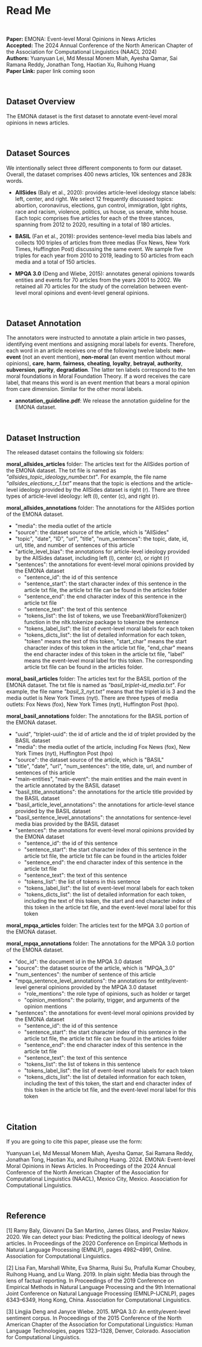 # Read Me

<br/>

**Paper:** EMONA: Event-level Moral Opinions in News Articles<br/>
**Accepted:** The 2024 Annual Conference of the North American Chapter of the Association for Computational Linguistics (NAACL 2024)<br/>
**Authors:** Yuanyuan Lei, Md Messal Monem Miah, Ayesha Qamar, Sai Ramana Reddy, Jonathan Tong, Haotian Xu, Ruihong Huang<br/>
**Paper Link:** paper link coming soon

<br/>

## Dataset Overview

The EMONA dataset is the first dataset to annotate event-level moral opinions in news articles.

<br/>

## Dataset Sources

We intentionally select three different components to form our dataset. Overall, the dataset comprises 400 news articles, 10k sentences and 283k words.

* **AllSides** (Baly et al., 2020): provides article-level ideology stance labels: left, center, and right. We select 12 frequently discussed topics: abortion, coronavirus, elections, gun control, immigration, lgbt rights, race and racism, violence, politics, us house, us senate, white house. Each topic comprises five articles for each of the three stances, spanning from 2012 to 2020, resulting in a total of 180 articles.<br/>

* **BASIL** (Fan et al., 2019): provides sentence-level media bias labels and collects 100 triples of articles from three medias (Fox News, New York Times, Huffington Post) discussing the same event. We sample five triples for each year from 2010 to 2019, leading to 50 articles from each media and a total of 150 articles.<br/>

* **MPQA 3.0** (Deng and Wiebe, 2015): annotates general opinions towards entities and events for 70 articles from the years 2001 to 2002. We retained all 70 articles for the study of the correlation between event-level moral opinions and event-level general opinions.<br/>

<br/>

## Dataset Annotation

The annotators were instructed to annotate a plain article in two passes, identifying event mentions and assigning moral labels for events. Therefore, each word in an article receives one of the following twelve labels: **non-event** (not an event mention), **non-moral** (an event mention without moral opinions), **care**, **harm**, **fairness**, **cheating**, **loyalty**, **betrayal**, **authority**, **subversion**, **purity**, **degradation**. The latter ten labels correspond to the ten moral foundations in Moral Foundation Theory. If a word receives the care label, that means this word is an event mention that bears a moral opinion from care dimension. Similar for the other moral labels.

* **annotation_guideline.pdf**: We release the annotation guideline for the EMONA dataset.


<br/>

## Dataset Instruction

The released dataset contains the following six folders:

**moral_allsides_articles** folder: The articles text for the AllSides portion of the EMONA dataset. The txt file is named as _"allsides_topic_ideology_number.txt"_. For example, the file name _"allsides_elections_r_1.txt"_ means that the topic is elections and the article-level ideology provided by the AllSides dataset is right (r). There are three types of article-level ideology: left (l), center (c), and right (r).

**moral_allsides_annotations** folder: The annotations for the AllSides portion of the EMONA dataset.

* "media": the media outlet of the article
* "source": the dataset source of the article, which is "AllSides"
* "topic", "date", "ID", "url", "title", "num_sentences": the topic, date, id, url, title, and number of sentences of this article
* "article_level_bias": the annotations for article-level ideology provided by the AllSides dataset, including left (l), center (c), or right (r)
* "sentences": the annotations for event-level moral opinions provided by the EMONA dataset
  * "sentence_id": the id of this sentence
  * "sentence_start": the start character index of this sentence in the article txt file, the article txt file can be found in the articles folder
  * "sentence_end": the end character index of this sentence in the article txt file
  * "sentence_text": the text of this sentence
  * "tokens_list": the list of tokens, we use TreebankWordTokenizer() function in the nltk.tokenize package to tokenize the sentence
  * "tokens_label_list": the list of event-level moral labels for each token
  * "tokens_dicts_list": the list of detailed information for each token, "token" means the text of this token, "start_char" means the start character index of this token in the article txt file, "end_char" means the end character index of this token in the article txt file, "label" means the event-level moral label for this token. The corresponding article txt file can be found in the articles folder.

**moral_basil_articles** folder: The articles text for the BASIL portion of the EMONA dataset. The txt file is named as _"basil_triplet-id_media.txt"_. For example, the file name _"basil_3_nyt.txt"_ means that the triplet id is 3 and the media outlet is New York Times (nyt). There are three types of media outlets: Fox News (fox), New York Times (nyt), Huffington Post (hpo).

**moral_basil_annotations** folder: The annotations for the BASIL portion of the EMONA dataset.

* "uuid", "triplet-uuid": the id of article and the id of triplet provided by the BASIL dataset
* "media": the media outlet of the article, including Fox News (fox), New York Times (nyt), Huffington Post (hpo)
* "source": the dataset source of the article, which is "BASIL"
* "title", "date", "url", "num_sentences": the title, date, url, and number of sentences of this article
* "main-entities", "main-event": the main entities and the main event in the article annotated by the BASIL dataset
* "basil_title_annotations": the annotations for the article title provided by the BASIL dataset
* "basil_article_level_annotations": the annotations for article-level stance provided by the BASIL dataset
* "basil_sentence_level_annotations": the annotations for sentence-level media bias provided by the BASIL dataset
* "sentences": the annotations for event-level moral opinions provided by the EMONA dataset
  * "sentence_id": the id of this sentence
  * "sentence_start": the start character index of this sentence in the article txt file, the article txt file can be found in the articles folder
  * "sentence_end": the end character index of this sentence in the article txt file
  * "sentence_text": the text of this sentence
  * "tokens_list": the list of tokens in this sentence
  * "tokens_label_list": the list of event-level moral labels for each token
  * "tokens_dicts_list": the list of detailed information for each token, including the text of this token, the start and end character index of this token in the article txt file, and the event-level moral label for this token
 
**moral_mpqa_articles** folder: The articles text for the MPQA 3.0 portion of the EMONA dataset.

**moral_mpqa_annotations** folder: The annotations for the MPQA 3.0 portion of the EMONA dataset.

* "doc_id": the document id in the MPQA 3.0 dataset
* "source": the dataset source of the article, which is "MPQA_3.0"
* "num_sentences": the number of sentence of this article
* "mpqa_sentence_level_annotations": the annotations for entity/event-level general opinions provided by the MPQA 3.0 dataset
  * "role_mentions": the role type of opinions, such as holder or target
  * "opinion_mentions": the polarity, trigger, and arguments of the opinion mentions
* "sentences": the annotations for event-level moral opinions provided by the EMONA dataset
  * "sentence_id": the id of this sentence
  * "sentence_start": the start character index of this sentence in the article txt file, the article txt file can be found in the articles folder
  * "sentence_end": the end character index of this sentence in the article txt file
  * "sentence_text": the text of this sentence
  * "tokens_list": the list of tokens in this sentence
  * "tokens_label_list": the list of event-level moral labels for each token
  * "tokens_dicts_list": the list of detailed information for each token, including the text of this token, the start and end character index of this token in the article txt file, and the event-level moral label for this token




<br/>

## Citation

If you are going to cite this paper, please use the form:

Yuanyuan Lei, Md Messal Monem Miah, Ayesha Qamar, Sai Ramana Reddy, Jonathan Tong, Haotian Xu, and Ruihong Huang. 2024. EMONA: Event-level Moral Opinions in News Articles. In Proceedings of the 2024 Annual Conference of the North American Chapter of the Association for Computational Linguistics (NAACL), Mexico City, Mexico. Association for Computational Linguistics.


<br/>

## Reference

[1] Ramy Baly, Giovanni Da San Martino, James Glass, and Preslav Nakov. 2020. We can detect your bias: Predicting the political ideology of news articles. In Proceedings of the 2020 Conference on Empirical Methods in Natural Language Processing (EMNLP), pages 4982–4991, Online. Association for Computational Linguistics.<br/>

[2] Lisa Fan, Marshall White, Eva Sharma, Ruisi Su, Prafulla Kumar Choubey, Ruihong Huang, and Lu Wang. 2019. In plain sight: Media bias through the lens of factual reporting. In Proceedings of the 2019 Conference on Empirical Methods in Natural Language Processing and the 9th International Joint Conference on Natural Language Processing (EMNLP-IJCNLP), pages 6343–6349, Hong Kong, China. Association for Computational Linguistics.<br/>

[3] Lingjia Deng and Janyce Wiebe. 2015. MPQA 3.0: An entity/event-level sentiment corpus. In Proceedings of the 2015 Conference of the North American Chapter of the Association for Computational Linguistics: Human Language Technologies, pages 1323–1328, Denver, Colorado. Association for Computational Linguistics.<br/>
















